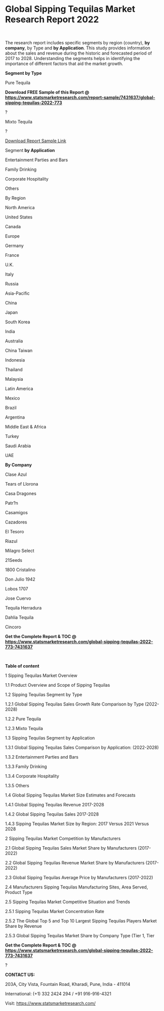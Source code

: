 <h1>Global Sipping Tequilas Market Research Report 2022</h1><br/><p>The research report includes specific segments by region (country), <strong>by company</strong>, by Type and <strong>by Application</strong>. This study provides information about the sales and revenue during the historic and forecasted period of 2017 to 2028. Understanding the segments helps in identifying the importance of different factors that aid the market growth.</p>
 
 
 
 <p><strong>Segment by Type</strong></p>
 
 
 
 <p>Pure Tequila</p>
 
 
 
 <div><b>Download FREE Sample of this Report @ <a href="https://www.statsmarketresearch.com/download-free-sample/7431637/global-sipping-tequilas-2022-773">https://www.statsmarketresearch.com/report-sample/7431637/global-sipping-tequilas-2022-773</a></b></div>
 
 
 
 <p>? </p>
 
 
 
 <p>Mixto Tequila</p>
 
 
 
 <p>? </p>
 
 
 
 <p><a href="https://www.statsmarketresearch.com/download-free-sample/7431637/global-sipping-tequilas-2022-773">Download Report Sample Link</a></p>
 
 
 
 <p>Segment <strong>by Application</strong></p>
 
 
 
 <p>Entertainment Parties and Bars</p>
 
 
 
 <p>Family Drinking</p>
 
 
 
 <p>Corporate Hospitality</p>
 
 
 
 <p>Others</p>
 
 
 
 <p>By Region</p>
 
 
 
 <p>North America</p>
 
 
 
 <p>United States</p>
 
 
 
 <p>Canada</p>
 
 
 
 <p>Europe</p>
 
 
 
 <p>Germany</p>
 
 
 
 <p>France</p>
 
 
 
 <p>U.K.</p>
 
 
 
 <p>Italy</p>
 
 
 
 <p>Russia</p>
 
 
 
 <p>Asia-Pacific</p>
 
 
 
 <p>China</p>
 
 
 
 <p>Japan</p>
 
 
 
 <p>South Korea</p>
 
 
 
 <p>India</p>
 
 
 
 <p>Australia</p>
 
 
 
 <p>China Taiwan</p>
 
 
 
 <p>Indonesia</p>
 
 
 
 <p>Thailand</p>
 
 
 
 <p>Malaysia</p>
 
 
 
 <p>Latin America</p>
 
 
 
 <p>Mexico</p>
 
 
 
 <p>Brazil</p>
 
 
 
 <p>Argentina</p>
 
 
 
 <p>Middle East & Africa</p>
 
 
 
 <p>Turkey</p>
 
 
 
 <p>Saudi Arabia</p>
 
 
 
 <p>UAE</p>
 
 
 
 <p><strong>By Company</strong></p>
 
 
 
 <p>Clase Azul</p>
 
 
 
 <p>Tears of Llorona</p>
 
 
 
 <p>Casa Dragones</p>
 
 
 
 <p>Patr?n</p>
 
 
 
 <p>Casamigos</p>
 
 
 
 <p>Cazadores</p>
 
 
 
 <p>El Tesoro</p>
 
 
 
 <p>Riazul</p>
 
 
 
 <p>Milagro Select</p>
 
 
 
 <p>21Seeds</p>
 
 
 
 <p>1800 Cristalino</p>
 
 
 
 <p>Don Julio 1942</p>
 
 
 
 <p>Lobos 1707</p>
 
 
 
 <p>Jose Cuervo</p>
 
 
 
 <p>Tequila Herradura</p>
 
 
 
 <p>Dahlia Tequila</p>
 
 
 
 <p>Cincoro</p>
 
 
 
 <div><b>Get the Complete Report & TOC @ <a href="https://www.statsmarketresearch.com/global-sipping-tequilas-2022-773-7431637">https://www.statsmarketresearch.com/global-sipping-tequilas-2022-773-7431637</a></b></div>
 
 
 
 <p><br />
 
 <b>Table of content</b></p>
 
 
 
 <p>1 Sipping Tequilas Market Overview<br />
 
 1.1 Product Overview and Scope of Sipping Tequilas<br />
 
 1.2 Sipping Tequilas Segment by Type<br />
 
 1.2.1 Global Sipping Tequilas Sales Growth Rate Comparison by Type (2022-2028)<br />
 
 1.2.2 Pure Tequila<br />
 
 1.2.3 Mixto Tequila<br />
 
 1.3 Sipping Tequilas Segment by Application<br />
 
 1.3.1 Global Sipping Tequilas Sales Comparison by Application: (2022-2028)<br />
 
 1.3.2 Entertainment Parties and Bars<br />
 
 1.3.3 Family Drinking<br />
 
 1.3.4 Corporate Hospitality<br />
 
 1.3.5 Others<br />
 
 1.4 Global Sipping Tequilas Market Size Estimates and Forecasts<br />
 
 1.4.1 Global Sipping Tequilas Revenue 2017-2028<br />
 
 1.4.2 Global Sipping Tequilas Sales 2017-2028<br />
 
 1.4.3 Sipping Tequilas Market Size by Region: 2017 Versus 2021 Versus 2028<br />
 
 2 Sipping Tequilas Market Competition by Manufacturers<br />
 
 2.1 Global Sipping Tequilas Sales Market Share by Manufacturers (2017-2022)<br />
 
 2.2 Global Sipping Tequilas Revenue Market Share by Manufacturers (2017-2022)<br />
 
 2.3 Global Sipping Tequilas Average Price by Manufacturers (2017-2022)<br />
 
 2.4 Manufacturers Sipping Tequilas Manufacturing Sites, Area Served, Product Type<br />
 
 2.5 Sipping Tequilas Market Competitive Situation and Trends<br />
 
 2.5.1 Sipping Tequilas Market Concentration Rate<br />
 
 2.5.2 The Global Top 5 and Top 10 Largest Sipping Tequilas Players Market Share by Revenue<br />
 
 2.5.3 Global Sipping Tequilas Market Share by Company Type (Tier 1, Tier</p>
 
 
 
 <div><b>Get the Complete Report & TOC @ <a href="https://www.statsmarketresearch.com/global-sipping-tequilas-2022-773-7431637">https://www.statsmarketresearch.com/global-sipping-tequilas-2022-773-7431637</a></b></div>
 
 
 
 <p>? </p>
 
 
 
 <p><b>CONTACT US:</b><br />
 
 203A, City Vista, Fountain Road, Kharadi, Pune, India - 411014<br />
 
 International: (+1) 332 2424 294 / +91 916-916-4321<br />
 
 Visit: <a href="https://www.statsmarketresearch.com/">https://www.statsmarketresearch.com/</a></p>